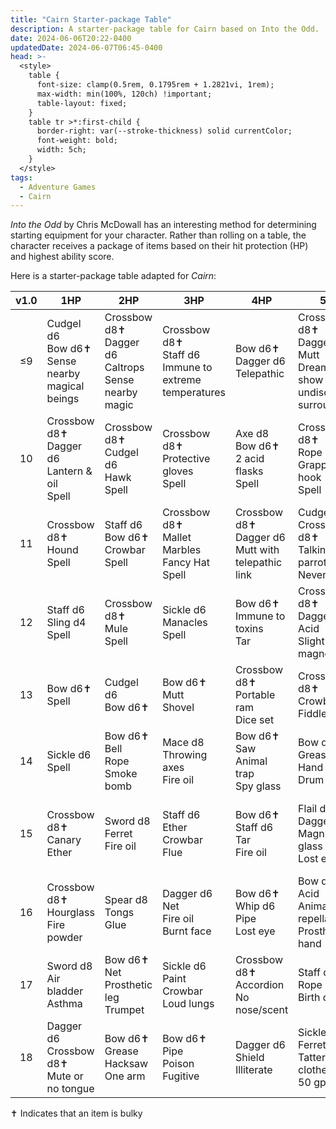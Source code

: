 ```yaml
---
title: "Cairn Starter-package Table"
description: A starter-package table for Cairn based on Into the Odd.
date: 2024-06-06T20:22-0400
updatedDate: 2024-06-07T06:45-0400
head: >-
  <style>
    table {
      font-size: clamp(0.5rem, 0.1795rem + 1.2821vi, 1rem);
      max-width: min(100%, 120ch) !important;
      table-layout: fixed;
    }
    table tr >*:first-child {
      border-right: var(--stroke-thickness) solid currentColor;
      font-weight: bold;
      width: 5ch;
    }
  </style>
tags:
  - Adventure Games
  - Cairn
---
```


_Into the Odd_ by Chris McDowall has an interesting method for determining
starting equipment for your character. Rather than rolling on a table, the
character receives a package of items based on their hit protection (HP) and
highest ability score.

Here is a starter-package table adapted for _Cairn_:

| v1.0 | 1HP                                                 | 2HP                                                         | 3HP                                                        | 4HP                                                    | 5HP                                                                            | 6HP                                                         |
| :--: | --------------------------------------------------- | ----------------------------------------------------------- | ---------------------------------------------------------- | ------------------------------------------------------ | ------------------------------------------------------------------------------ | ----------------------------------------------------------- |
|  ≤9  | Cudgel d6<br>Bow d6✝<br>Sense nearby magical beings | Crossbow d8✝<br>Dagger d6<br>Caltrops<br>Sense nearby magic | Crossbow d8✝<br>Staff d6<br>Immune to extreme temperatures | Bow d6✝<br>Dagger d6<br>Telepathic                     | Crossbow d8✝<br>Dagger d6<br>Mutt<br>Dreams show you undiscovered surroundings | Crossbow d8✝<br>Dagger d6<br>Caltrops<br>Iron limb<br>Spell |
|  10  | Crossbow d8✝<br>Dagger d6<br>Lantern & oil<br>Spell | Crossbow d8✝<br>Cudgel d6<br>Hawk<br>Spell                  | Crossbow d8✝<br>Protective gloves<br>Spell                 | Axe d8<br>Bow d6✝<br>2 acid flasks<br>Spell            | Crossbow d8✝<br>Rope<br>Grappling hook<br>Spell                                | Crossbow d8✝<br>Cudgel d6<br>Eagle<br>Poison                |
|  11  | Crossbow d8✝<br>Hound<br>Spell                      | Staff d6<br>Bow d6✝<br>Crowbar<br>Spell                     | Crossbow d8✝<br>Mallet<br>Marbles<br>Fancy Hat<br>Spell    | Crossbow d8✝<br>Dagger d6<br>Mutt with telepathic link | Cudgel d6<br>Crossbow d8✝<br>Talking parrot<br>Never sleep                     | Sickle d6<br>Fire powder<br>Tar<br>Dark vision              |
|  12  | Staff d6<br>Sling d4<br>Spell                       | Crossbow d8✝<br>Mule<br>Spell                               | Sickle d6<br>Manacles<br>Spell                             | Bow d6✝<br>Immune to toxins<br>Tar                     | Crossbow d8✝<br>Dagger d6<br>Acid<br>Slightly magnetic                         | Spear d8<br>Cudgel d6<br>Chain                              |
|  13  | Bow d6✝<br>Spell                                    | Cudgel d6<br>Bow d6✝                                        | Bow d6✝<br>Mutt<br>Shovel                                  | Crossbow d8✝<br>Portable ram<br>Dice set               | Crossbow d8✝<br>Crowbar<br>Fiddle                                              | Sword d8<br>Rum<br>Fire powder                              |
|  14  | Sickle d6<br>Spell                                  | Bow d6✝<br>Bell<br>Rope<br>Smoke bomb                       | Mace d8<br>Throwing axes<br>Fire oil                       | Bow d6✝<br>Saw<br>Animal trap<br>Spy glass             | Bow d6✝<br>Grease<br>Hand drill<br>Drum                                        | Staff d6<br>Fire oil<br>Mirror                              |
|  15  | Crossbow d8✝<br>Canary<br>Ether                     | Sword d8<br>Ferret<br>Fire oil                              | Staff d6<br>Ether<br>Crowbar<br>Flue                       | Bow d6✝<br>Staff d6<br>Tar<br>Fire oil                 | Flail d8<br>Dagger d6<br>Magnifying glass<br>Lost eye                          | Bow d6✝<br>Cudgel d6<br>Fire powder<br>Saw                  |
|  16  | Crossbow d8✝<br>Hourglass<br>Fire powder            | Spear d8<br>Tongs<br>Glue                                   | Dagger d6<br>Net<br>Fire oil<br>Burnt face                 | Bow d6✝<br>Whip d6<br>Pipe<br>Lost eye                 | Bow d6✝<br>Acid<br>Animal repellant<br>Prosthetic hand                         | Bow d6✝<br>Fire powder<br>Shovel<br>Glowing eyes            |
|  17  | Sword d8<br>Air bladder<br>Asthma                   | Bow d6✝<br>Net<br>Prosthetic leg<br>Trumpet                 | Sickle d6<br>Paint<br>Crowbar<br>Loud lungs                | Crossbow d8✝<br>Accordion<br>No nose/scent             | Staff d6<br>Rope<br>Birth defect                                               | Axe d8<br>Sling d4                                          |
|  18  | Dagger d6<br>Crossbow d8✝<br>Mute or no tongue      | Bow d6✝<br>Grease<br>Hacksaw<br>One arm                     | Bow d6✝<br>Pipe<br>Poison<br>Fugitive                      | Dagger d6<br>Shield<br>Illiterate                      | Sickle d6<br>Ferret<br>Tattered clothes<br>50 gp debt                          | Staff d6<br>Pigeon<br>Disfigured                            |

✝ Indicates that an item is bulky

